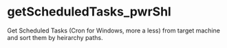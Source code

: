 # getScheduledTasks_pwrShl
Get Scheduled Tasks (Cron for Windows, more a less) from target machine and sort them by heirarchy paths.
